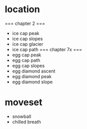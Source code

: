 # location
=== chapter 2 ===
* ice cap peak
* ice cap slopes
* ice cap glacier
* ice cap path
=== chapter 7x ===
* egg cap peak
* egg cap path
* egg cap slopes
* egg diamond ascent
* egg diamond peak
* egg diamond slope
# moveset
* snowball
* chilled breath
